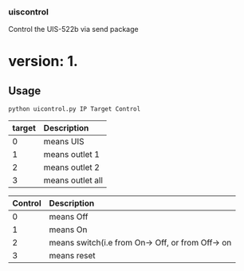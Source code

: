 ### uiscontrol
Control the UIS-522b via send package
# version: 1.

Usage
------
    python uicontrol.py IP Target Control

|target|Description|
|------|:----------|
|0|means UIS|
|1|means outlet 1|
|2|means outlet 2|
|3|means outlet all|

|Control|Description|
|-------|:----------|
|0|means Off|
|1|means On|
|2|means switch(i.e from On-> Off, or from Off-> on|
|3|means reset|

